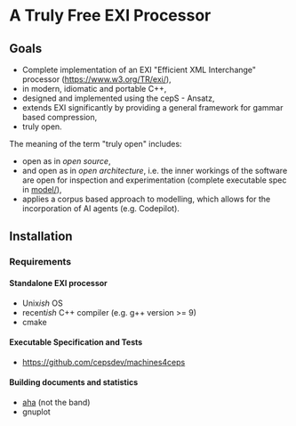 # A Truly Free EXI Processor
## Goals
- Complete implementation of an EXI "Efficient XML Interchange" processor (https://www.w3.org/TR/exi/), 
- in modern, idiomatic and portable C++,
- designed and implemented using the cepS - Ansatz,
- extends EXI significantly by providing a general framework for gammar based compression,
- truly open.

The meaning of the term "truly open" includes:

- open as in *open source*,
- and open as in *open architecture*, i.e. the inner workings of the software are open for inspection and experimentation (complete executable spec in [model/](model/README.md)),
- applies a corpus based approach to modelling, which allows for the incorporation of AI agents (e.g. Codepilot).

## Installation
### Requirements
#### Standalone EXI processor
- Unix*ish* OS
- recent*ish* C++ compiler (e.g. g++ version >= 9)
- cmake

#### Executable Specification and Tests
- https://github.com/cepsdev/machines4ceps

#### Building documents and statistics
- [aha](https://github.com/theZiz/aha) (not the band)
- gnuplot

